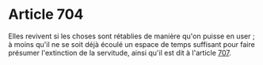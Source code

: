 # Article 704

Elles revivent si les choses sont rétablies de manière qu'on puisse en user ; à moins qu'il ne se soit déjà écoulé un espace de temps suffisant pour faire présumer l'extinction de la servitude, ainsi qu'il est dit à l'article <a href='/affichCodeArticle.do?cidTexte=LEGITEXT000006070721&idArticle=LEGIARTI000006430537&dateTexte=&categorieLien=cid' title='Code civil - art. 707 (V)'>707</a>.